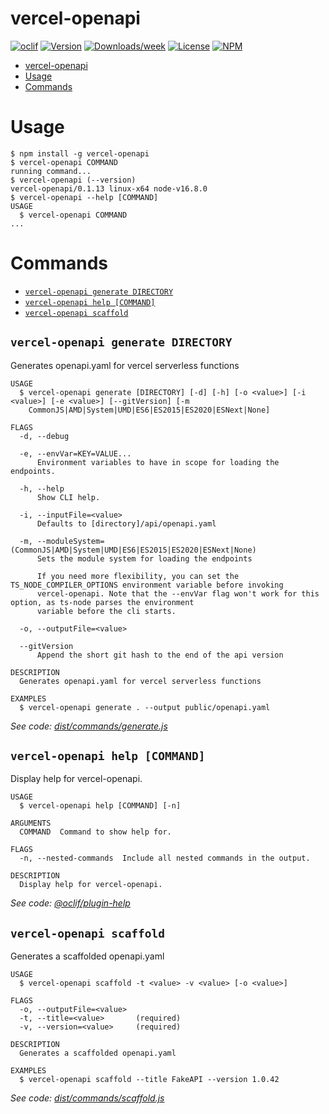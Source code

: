 # vercel-openapi

[![oclif](https://img.shields.io/badge/cli-oclif-brightgreen.svg)](https://oclif.io)
[![Version](https://img.shields.io/npm/v/vercel-openapi.svg)](https://npmjs.org/package/vercel-openapi)
[![Downloads/week](https://img.shields.io/npm/dw/vercel-openapi.svg)](https://npmjs.org/package/vercel-openapi)
[![License](https://img.shields.io/npm/l/vercel-openapi.svg)](https://github.com/Mause/vercel-openapi/blob/master/package.json)
[![NPM](https://nodei.co/npm/vercel-openapi.png)](https://nodei.co/npm/vercel-openapi/)

<!-- toc -->

- [vercel-openapi](#vercel-openapi)
- [Usage](#usage)
- [Commands](#commands)
<!-- tocstop -->

# Usage

<!-- usage -->

```sh-session
$ npm install -g vercel-openapi
$ vercel-openapi COMMAND
running command...
$ vercel-openapi (--version)
vercel-openapi/0.1.13 linux-x64 node-v16.8.0
$ vercel-openapi --help [COMMAND]
USAGE
  $ vercel-openapi COMMAND
...
```

<!-- usagestop -->

# Commands

<!-- commands -->

- [`vercel-openapi generate DIRECTORY`](#vercel-openapi-generate-directory)
- [`vercel-openapi help [COMMAND]`](#vercel-openapi-help-command)
- [`vercel-openapi scaffold`](#vercel-openapi-scaffold)

## `vercel-openapi generate DIRECTORY`

Generates openapi.yaml for vercel serverless functions

```
USAGE
  $ vercel-openapi generate [DIRECTORY] [-d] [-h] [-o <value>] [-i <value>] [-e <value>] [--gitVersion] [-m
    CommonJS|AMD|System|UMD|ES6|ES2015|ES2020|ESNext|None]

FLAGS
  -d, --debug

  -e, --envVar=KEY=VALUE...
      Environment variables to have in scope for loading the endpoints.

  -h, --help
      Show CLI help.

  -i, --inputFile=<value>
      Defaults to [directory]/api/openapi.yaml

  -m, --moduleSystem=(CommonJS|AMD|System|UMD|ES6|ES2015|ES2020|ESNext|None)
      Sets the module system for loading the endpoints

      If you need more flexibility, you can set the TS_NODE_COMPILER_OPTIONS environment variable before invoking
      vercel-openapi. Note that the --envVar flag won't work for this option, as ts-node parses the environment
      variable before the cli starts.

  -o, --outputFile=<value>

  --gitVersion
      Append the short git hash to the end of the api version

DESCRIPTION
  Generates openapi.yaml for vercel serverless functions

EXAMPLES
  $ vercel-openapi generate . --output public/openapi.yaml
```

_See code: [dist/commands/generate.js](https://github.com/Mause/vercel-openapi)_

## `vercel-openapi help [COMMAND]`

Display help for vercel-openapi.

```
USAGE
  $ vercel-openapi help [COMMAND] [-n]

ARGUMENTS
  COMMAND  Command to show help for.

FLAGS
  -n, --nested-commands  Include all nested commands in the output.

DESCRIPTION
  Display help for vercel-openapi.
```

_See code: [@oclif/plugin-help](https://github.com/oclif/plugin-help/blob/v5.1.10/src/commands/help.ts)_

## `vercel-openapi scaffold`

Generates a scaffolded openapi.yaml

```
USAGE
  $ vercel-openapi scaffold -t <value> -v <value> [-o <value>]

FLAGS
  -o, --outputFile=<value>
  -t, --title=<value>       (required)
  -v, --version=<value>     (required)

DESCRIPTION
  Generates a scaffolded openapi.yaml

EXAMPLES
  $ vercel-openapi scaffold --title FakeAPI --version 1.0.42
```

_See code: [dist/commands/scaffold.js](https://github.com/Mause/vercel-openapi)_

<!-- commandsstop -->
